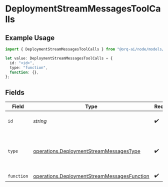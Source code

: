 # DeploymentStreamMessagesToolCalls

## Example Usage

```typescript
import { DeploymentStreamMessagesToolCalls } from "@orq-ai/node/models/operations";

let value: DeploymentStreamMessagesToolCalls = {
  id: "<id>",
  type: "function",
  function: {},
};
```

## Fields

| Field                                                                                                      | Type                                                                                                       | Required                                                                                                   | Description                                                                                                |
| ---------------------------------------------------------------------------------------------------------- | ---------------------------------------------------------------------------------------------------------- | ---------------------------------------------------------------------------------------------------------- | ---------------------------------------------------------------------------------------------------------- |
| `id`                                                                                                       | *string*                                                                                                   | :heavy_check_mark:                                                                                         | The ID of the tool call.                                                                                   |
| `type`                                                                                                     | [operations.DeploymentStreamMessagesType](../../models/operations/deploymentstreammessagestype.md)         | :heavy_check_mark:                                                                                         | The type of the tool. Currently, only `function` is supported.                                             |
| `function`                                                                                                 | [operations.DeploymentStreamMessagesFunction](../../models/operations/deploymentstreammessagesfunction.md) | :heavy_check_mark:                                                                                         | N/A                                                                                                        |